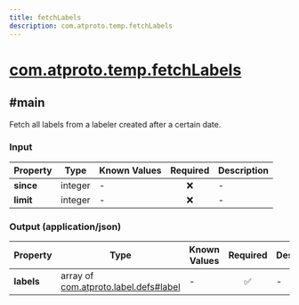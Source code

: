 ```yaml
---
title: fetchLabels
description: com.atproto.temp.fetchLabels
---
```


# [com.atproto.temp.fetchLabels](https://github.com/myConsciousness/atproto.dart/blob/main/lexicons/com/atproto/temp/fetchLabels.json)

## #main

Fetch all labels from a labeler created after a certain date.

### Input

| Property | Type | Known Values | Required | Description |
| --- | --- | --- | :---: | --- |
| **since** | integer | - | ❌ | - |
| **limit** | integer | - | ❌ | - |

### Output (application/json)

| Property | Type | Known Values | Required | Description |
| --- | --- | --- | :---: | --- |
| **labels** | array of [com.atproto.label.defs#label](../../../../lexicons/com/atproto/label/defs.md#label) | - | ✅ | - |

